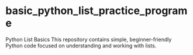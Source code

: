 # basic_python_list_practice_programe
Python List Basics This repository contains simple, beginner-friendly Python code focused on understanding and working with lists.
